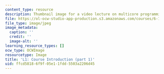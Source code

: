 ```yaml
---
content_type: resource
description: Thumbnail image for a video lecture on multicore programming.
file: https://ol-ocw-studio-app-production.s3.amazonaws.com/courses/6-189-multicore-programming-primer-january-iap-2007/ffcd58186f9f05e11fdd5503a2206d45_l1.jpg
file_type: image/jpeg
image_metadata:
  caption: ''
  credit: ''
  image-alt: ''
learning_resource_types: []
ocw_type: OCWImage
resourcetype: Image
title: 'L1: Course Introduction (part 1)'
uid: ffcd5818-6f9f-05e1-1fdd-5503a2206d45
---
```

